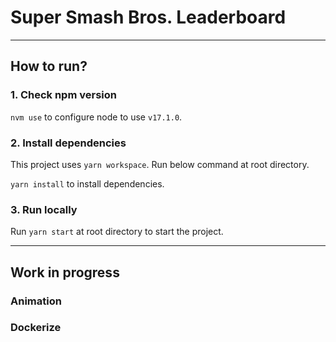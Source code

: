 # Super Smash Bros. Leaderboard

---

## How to run?

### 1. Check npm version

`nvm use` to configure node to use `v17.1.0`.

### 2. Install dependencies

This project uses `yarn workspace`. Run below command at root directory.

`yarn install` to install dependencies.

### 3. Run locally

Run `yarn start` at root directory to start the project.

---

## Work in progress

### Animation

### Dockerize
